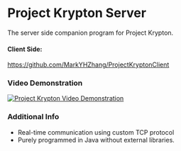 # Project Krypton Server
The server side companion program for Project Krypton.

#### Client Side:
https://github.com/MarkYHZhang/ProjectKryptonClient

### Video Demonstration
[![Project Krypton Video Demonstration](https://img.youtube.com/vi/_EjB9Uj-_Ww/0.jpg)](https://www.youtube.com/embed/_EjB9Uj-_Ww)

### Additional Info
- Real-time communication using custom TCP protocol
- Purely programmed in Java without external libraries.
